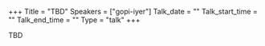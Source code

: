 +++
Title = "TBD"
Speakers = ["gopi-iyer"]
Talk_date = ""
Talk_start_time = ""
Talk_end_time = ""
Type = "talk"
+++

TBD